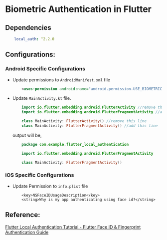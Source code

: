 # Biometric Authentication in Flutter


## Dependencies

```yaml
    local_auth: ^2.2.0
```

## Configurations:

### Android Specific Configurations
 - Update permissions to `AndroidManifest.xml` file
    ```xml
        <uses-permission android:name="android.permission.USE_BIOMETRIC"/>
    ```
 - Update `MainActivity.kt` file. 
    ```kt
        import io.flutter.embedding.android.FlutterActivity //remove this line
        import io.flutter.embedding.android.FlutterFragmentActivity //add this line

        class MainActivity: FlutterActivity() //remove this line
        class MainActivity: FlutterFragmentActivity() //add this line
    ```

    output will be,
    ```kt 
        package com.example.flutter_local_authentication

        import io.flutter.embedding.android.FlutterFragmentActivity

        class MainActivity: FlutterFragmentActivity()

    ```

### iOS Specific Configurations
 - Update Permission to `info.plist` file
    ```plist
        <key>NSFaceIDUsageDescription</key>
        <string>Why is my app authenticating using face id?</string>
    ```

## Reference:
[Flutter Local Authentication Tutorial - Flutter Face ID & Fingerprint Authentication Guide](https://www.youtube.com/watch?v=cYeQCGr6F7c)